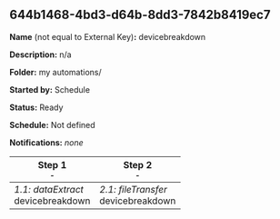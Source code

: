 ## 644b1468-4bd3-d64b-8dd3-7842b8419ec7

**Name** (not equal to External Key)**:** devicebreakdown

**Description:** n/a

**Folder:** my automations/

**Started by:** Schedule

**Status:** Ready

**Schedule:** Not defined

**Notifications:** _none_


| Step 1<br>_<small>-</small>_ | Step 2<br>_<small>-</small>_ |
| --- | --- |
| _1.1: dataExtract_<br>devicebreakdown | _2.1: fileTransfer_<br>devicebreakdown |
